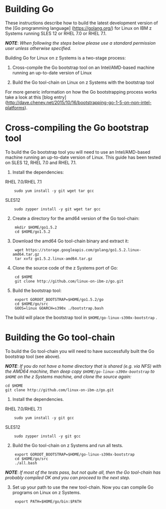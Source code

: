 # Building Go

These instructions describe how to build the latest development version of the [Go programming language] (https://golang.org/) for Linux on IBM z Systems running SLES 12 or RHEL 7.0 or RHEL 7.1.

_**NOTE**_: _When following the steps below please use a standard permission user unless otherwise specified._

Building Go for Linux on z Systems is a two-stage process:

1. Cross-compile the Go bootstrap tool on an Intel/AMD-based machine running an up-to-date version of Linux

2. Build the Go tool-chain on Linux on z Systems with the bootstrap tool

For more generic information on how the Go bootstrapping process works take a look at this [blog entry] (http://dave.cheney.net/2015/10/16/bootstrapping-go-1-5-on-non-intel-platforms).

# Cross-compiling the Go bootstrap tool

To build the Go bootstrap tool you will need to use an Intel/AMD-based machine running an up-to-date version of Linux. This guide has been tested on SLES 12, RHEL 7.0 and RHEL 7.1.

1. Install the dependencies:

 RHEL 7.0/RHEL 7.1 

		sudo yum install -y git wget tar gcc

 SLES12
	
		sudo zypper install -y git wget tar gcc
	
2. Create a directory for the amd64 version of the Go tool-chain:

		mkdir $HOME/go1.5.2
		cd $HOME/go1.5.2
		
3. Download the amd64 Go tool-chain binary and extract it:

		wget https://storage.googleapis.com/golang/go1.5.2.linux-amd64.tar.gz
		tar xvfz go1.5.2.linux-amd64.tar.gz
		
4. Clone the source code of the z Systems port of Go:

		cd $HOME
		git clone http://github.com/linux-on-ibm-z/go.git

5. Build the bootstrap tool:

		export GOROOT_BOOTSTRAP=$HOME/go1.5.2/go
		cd $HOME/go/src
		GOOS=linux GOARCH=s390x ./bootstrap.bash
		
The build will place the bootstrap tool in  `$HOME/go-linux-s390x-bootstrap` .

# Building the Go tool-chain

To build the Go tool-chain you will need to have successfully built the Go bootstrap tool (see above).

_**NOTE**_: _If you do not have a home directory that is shared (e.g. via NFS) with the AMD64 machine, then deep copy  `$HOME/go-linux-s390x-bootstrap`  to  `$HOME`  on the z Systems machine, and clone the source again:_
	
	cd $HOME
	git clone http://github.com/linux-on-ibm-z/go.git

1. Install the dependencies.

 RHEL 7.0/RHEL 7.1 

		sudo yum install -y git gcc

 SLES12
	
		sudo zypper install -y git gcc
	
2. Build the Go tool-chain on z Systems and run all tests.

		export GOROOT_BOOTSTRAP=$HOME/go-linux-s390x-bootstrap
		cd $HOME/go/src
		./all.bash

 _**NOTE**_: _If most of the tests pass, but not quite all, then the Go tool-chain has probably compiled OK and you can proceed to the next step._


3. Set up your path to use the new tool-chain. Now you can compile Go programs on Linux on z Systems.

		export PATH=$HOME/go/bin:$PATH